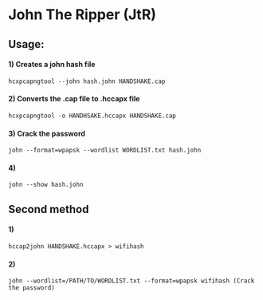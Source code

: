 # John The Ripper (JtR)

## Usage:

#### 1) Creates a john hash file 

    hcxpcapngtool --john hash.john HANDSHAKE.cap 

#### 2) Converts the .cap file to .hccapx file

    hcxpcapngtool -o HANDHSAKE.hccapx HANDSHAKE.cap 

#### 3) Crack the password

    john --format=wpapsk --wordlist WORDLIST.txt hash.john

#### 4) 

    john --show hash.john 

## Second method

#### 1) 

    hccap2john HANDSHAKE.hccapx > wifihash

#### 2) 

    john --wordlist=/PATH/TO/WORDLIST.txt --format=wpapsk wifihash (Crack the password)
